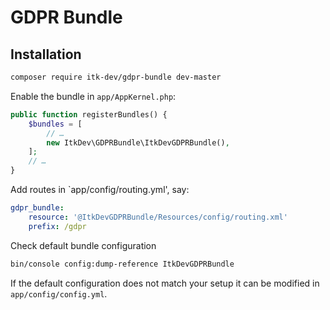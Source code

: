 # GDPR Bundle

## Installation

```sh
composer require itk-dev/gdpr-bundle dev-master
```

Enable the bundle in `app/AppKernel.php`:

```php
public function registerBundles() {
    $bundles = [
        // …
        new ItkDev\GDPRBundle\ItkDevGDPRBundle(),
    ];
    // …
}
```

Add routes in `app/config/routing.yml', say:

```yaml
gdpr_bundle:
    resource: '@ItkDevGDPRBundle/Resources/config/routing.xml'
    prefix: /gdpr
```

Check default bundle configuration

```sh
bin/console config:dump-reference ItkDevGDPRBundle
```

If the default configuration does not match your setup it can be
modified in `app/config/config.yml`.
